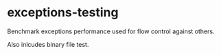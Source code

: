 # exceptions-testing
Benchmark exceptions performance used for flow control against others.

Also inlcudes binary file test.
